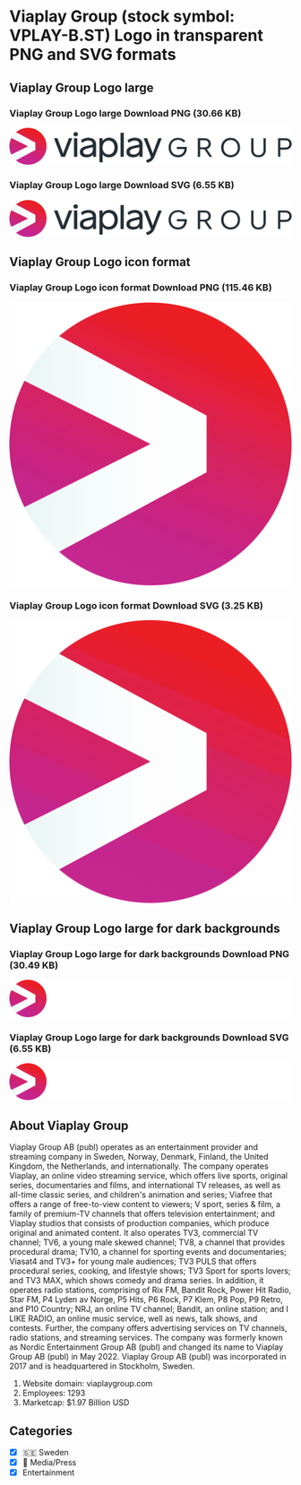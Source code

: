 # Viaplay Group (stock symbol: VPLAY-B.ST) Logo in transparent PNG and SVG formats

## Viaplay Group Logo large

### Viaplay Group Logo large Download PNG (30.66 KB)

![Viaplay Group Logo large Download PNG (30.66 KB)](/img/orig/VPLAY-B.ST_BIG-e5a9fcf1.png)

### Viaplay Group Logo large Download SVG (6.55 KB)

![Viaplay Group Logo large Download SVG (6.55 KB)](/img/orig/VPLAY-B.ST_BIG-89819bd9.svg)

## Viaplay Group Logo icon format

### Viaplay Group Logo icon format Download PNG (115.46 KB)

![Viaplay Group Logo icon format Download PNG (115.46 KB)](/img/orig/VPLAY-B.ST-873a39a0.png)

### Viaplay Group Logo icon format Download SVG (3.25 KB)

![Viaplay Group Logo icon format Download SVG (3.25 KB)](/img/orig/VPLAY-B.ST-bf90f6a4.svg)

## Viaplay Group Logo large for dark backgrounds

### Viaplay Group Logo large for dark backgrounds Download PNG (30.49 KB)

![Viaplay Group Logo large for dark backgrounds Download PNG (30.49 KB)](/img/orig/VPLAY-B.ST_BIG.D-39679297.png)

### Viaplay Group Logo large for dark backgrounds Download SVG (6.55 KB)

![Viaplay Group Logo large for dark backgrounds Download SVG (6.55 KB)](/img/orig/VPLAY-B.ST_BIG.D-f0840b07.svg)

## About Viaplay Group

Viaplay Group AB (publ) operates as an entertainment provider and streaming company in Sweden, Norway, Denmark, Finland, the United Kingdom, the Netherlands, and internationally. The company operates Viaplay, an online video streaming service, which offers live sports, original series, documentaries and films, and international TV releases, as well as all-time classic series, and children's animation and series; Viafree that offers a range of free-to-view content to viewers; V sport, series & film, a family of premium-TV channels that offers television entertainment; and Viaplay studios that consists of production companies, which produce original and animated content. It also operates TV3, commercial TV channel; TV6, a young male skewed channel; TV8, a channel that provides procedural drama; TV10, a channel for sporting events and documentaries; Viasat4 and TV3+ for young male audiences; TV3 PULS that offers procedural series, cooking, and lifestyle shows; TV3 Sport for sports lovers; and TV3 MAX, which shows comedy and drama series. In addition, it operates radio stations, comprising of Rix FM, Bandit Rock, Power Hit Radio, Star FM, P4 Lyden av Norge, P5 Hits, P6 Rock, P7 Klem, P8 Pop, P9 Retro, and P10 Country; NRJ, an online TV channel; Bandit, an online station; and I LIKE RADIO, an online music service, well as news, talk shows, and contests. Further, the company offers advertising services on TV channels, radio stations, and streaming services. The company was formerly known as Nordic Entertainment Group AB (publ) and changed its name to Viaplay Group AB (publ) in May 2022. Viaplay Group AB (publ) was incorporated in 2017 and is headquartered in Stockholm, Sweden.

1. Website domain: viaplaygroup.com
2. Employees: 1293
3. Marketcap: $1.97 Billion USD


## Categories
- [x] 🇸🇪 Sweden
- [x] 📰 Media/Press
- [x] Entertainment
